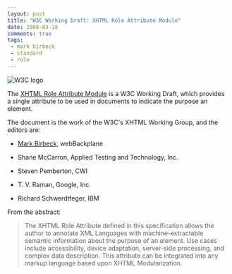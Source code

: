 ```yaml
---
layout: post
title: "W3C Working Draft: XHTML Role Attribute Module"
date: 2008-03-19
comments: true
tags:
 - mark birbeck
 - standard
 - role
---
```

![W3C logo](http://www.w3.org/Icons/w3c_home)

The [XHTML Role Attribute Module](http://www.w3.org/TR/xhtml-role/) is a W3C
Working Draft, which provides a single attribute to be used in documents to
indicate the purpose an element.

<!-- more -->

  
The document is the work of the W3C's XHTML Working Group, and the editors
are:

  

  * [Mark Birbeck](/mark-birbeck), webBackplane
  

  * Shane McCarron, Applied Testing and Technology, Inc.
  

  * Steven Pemberton, CWI
  

  * T. V. Raman, Google, Inc.
  

  * Richard Schwerdtfeger, IBM
  
  
  
From the abstract:

> The XHTML Role Attribute defined in this specification allows the author to
annotate XML Languages with machine-extractable semantic information about the
purpose of an element. Use cases include accessibility, device adaptation,
server-side processing, and complex data description. This attribute can be
integrated into any markup language based upon XHTML Modularization.

